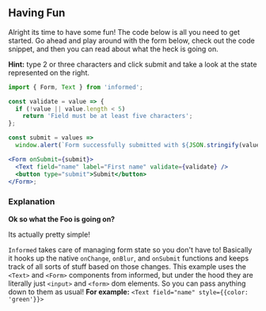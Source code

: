 ## Having Fun

Alright its time to have some fun! The code below is all you need to get
started. Go ahead and play around with the form below, check out the code
snippet, and then you can read about what the heck is going on.

**Hint:** type 2 or three characters and click submit and take a look at the state represented on the right.

<!-- STORY -->

```jsx
import { Form, Text } from 'informed';

const validate = value => {
  if (!value || value.length < 5)
    return 'Field must be at least five characters';
};

const submit = values =>
  window.alert(`Form successfully submitted with ${JSON.stringify(values)}`);

<Form onSubmit={submit}>
  <Text field="name" label="First name" validate={validate} />
  <button type="submit">Submit</button>
</Form>;
```

### Explanation

**Ok so what the Foo is going on?**

Its actually pretty simple!

`Informed` takes care of managing form state so you don't have to! Basically
it hooks up the native `onChange`, `onBlur`, and `onSubmit` functions and keeps track of
all sorts of stuff based on those changes. This example uses the `<Text>` and `<Form>` components
from informed, but under the hood they are literally just `<input>` and `<form>` dom elements.
So you can pass anything down to them as usual! **For example:** `<Text field="name" style={{color: 'green'}}>`

<br/>
